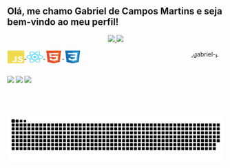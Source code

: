 ## Olá, me chamo Gabriel de Campos Martins e seja bem-vindo ao meu perfil!


<div align="center">
  <a href="https://github.com/GabrielCM08">
  <img height="180em" src="https://github-readme-stats.vercel.app/api?username=GabrielCM08&show_icons=true&theme=blue&include_all_commits=true&count_private=true"/>
  <img height="180em" src="https://github-readme-stats.vercel.app/api/top-langs/?username=GabrielCM08&layout=compact&langs_count=7&theme=blue"/>
</div>
  
  
<div style="display: inline_block"><br>
  <img align="center" alt="gabriel-Js" height="30" width="40" src="https://raw.githubusercontent.com/devicons/devicon/master/icons/javascript/javascript-plain.svg">
  <img align="center" alt="gabriel-React" height="30" width="40" src="https://raw.githubusercontent.com/devicons/devicon/master/icons/react/react-original.svg">
  <img align="center" alt="gabriel-HTML" height="30" width="40" src="https://raw.githubusercontent.com/devicons/devicon/master/icons/html5/html5-original.svg">
  <img align="center" alt="gabriel-CSS" height="30" width="40" src="https://raw.githubusercontent.com/devicons/devicon/master/icons/css3/css3-original.svg">
  <img align="right" alt="gabriel-pic" height="150" style="border-radius:50px;"
       src="https://user-images.githubusercontent.com/75757398/137596236-9ae5ef58-7eaa-4b63-9e14-7e51f12bb0ea.jpg">
</div>
  
  ##
 
<div> 
  <a href="https://www.instagram.com/gabriel_cmartins08/" target="_blank"><img src="https://img.shields.io/badge/-Instagram-%23E4405F?style=for-the-badge&logo=instagram&logoColor=white" target="_blank"></a>
  <a href = "mailto:gabriel.camposm@hotmail.com"><img src="https://img.shields.io/badge/-Gmail-%23333?style=for-the-badge&logo=gmail&logoColor=white" target="_blank"></a>
  <a href="https://www.linkedin.com/in/gabriel-de-campos-martins-a2b99720a/" target="_blank"><img src="https://img.shields.io/badge/-LinkedIn-%230077B5?style=for-the-badge&logo=linkedin&logoColor=white" target="_blank"></a> 
 
  ![Snake animation](https://github.com/GabrielCM08/GabrielCM08/blob/output/github-contribution-grid-snake.svg)
 
</div>
